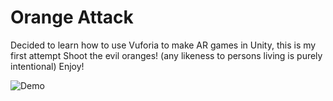 # Orange Attack
Decided to learn how to use Vuforia to make AR games in Unity, this is my first attempt
Shoot the evil oranges! (any likeness to persons living is purely intentional)
Enjoy!


![Demo](https://github.com/vidhartbhatia/ARShoot/blob/master/demo.gif)
